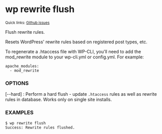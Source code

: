 # wp rewrite flush

<small>Quick links: <a href="https://github.com/wp-cli/wp-cli/issues?q=is%3Aopen+label%3Acommand%3Arewrite-flush+sort%3Aupdated-desc">Github issues</a></small>

Flush rewrite rules.

Resets WordPress' rewrite rules based on registered post types, etc.

To regenerate a .htaccess file with WP-CLI, you'll need to add the mod_rewrite module
to your wp-cli.yml or config.yml. For example:

```
apache_modules:
  - mod_rewrite
```

### OPTIONS

[\--hard]
: Perform a hard flush - update `.htaccess` rules as well as rewrite rules in database. Works only on single site installs.

### EXAMPLES

    $ wp rewrite flush
    Success: Rewrite rules flushed.



